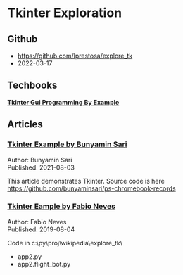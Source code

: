 # Tkinter Exploration

## Github
+ https://github.com/lprestosa/explore_tk
+ 2022-03-17


## Techbooks

[l1]: https://subscription.packtpub.com/book/application_development/9781788627481/1/ch01lvl1sec16/getting-text-input
**[Tkinter Gui Programming By Example][l1]**

## Articles

[l2]: https://medium.com/geekculture/how-to-create-a-record-keeper-with-python-gui-tkinter-b16957f59591
### [Tkinter Example by Bunyamin Sari][l2]

Author: Bunyamin Sari   
Published: 2021-08-03

This article demonstrates Tkinter.  Source code is here
<https://github.com/bunyaminsari/ps-chromebook-records>

[l3]: https://medium.com/towards-data-science/turn-your-previous-python-projects-into-awesome-tools-with-tkinter-2e61f2241e29
### [Tkinter Eample by Fabio Neves][l3]

Author: Fabio Neves   
Published: 2019-08-04


Code in c:\py\proj\wikipedia\explore_tk\  
+ app2.py
+ app2.flight_bot.py



